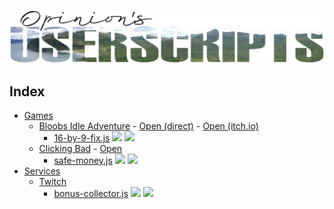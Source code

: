 ![Logo](/.meta/logo.png)

## Index
 - [Games](/Games)
   - [Bloobs Idle Adventure](/Games/Bloobs%20Idle%20Adventure) - [Open (direct)](https://html-classic.itch.zone/html/10258407/index.html) - [Open (itch.io)](https://dev-bloob.itch.io/bloobsadventureidle)
     - [16-by-9-fix.js](/Games/Bloobs%20Idle%20Adventure/16-by-9-fix.js) ![](https://badgen.net/badge/color/v1.0.1/blue?label=&scale=0.85) ![](https://badgen.net/badge/color/2024-04-23/gray?label=&scale=0.85)
   - [Clicking Bad](/Games/Clicking%20Bad) - [Open](http://clickingbad.nullism.com/)
     - [safe-money.js](/Games/Clicking%20Bad/safe-money.js) ![](https://badgen.net/badge/color/v1.0.1/blue?label=&scale=0.85) ![](https://badgen.net/badge/color/2024-04-23/gray?label=&scale=0.85)
 - [Services](/Services)
   - [Twitch](/Twitch)
     - [bonus-collector.js](/Services/Twitch/bonus-collector.js) ![](https://badgen.net/badge/color/v1.0.1/blue?label=&scale=0.85) ![](https://badgen.net/badge/color/2024-04-23/gray?label=&scale=0.85)
